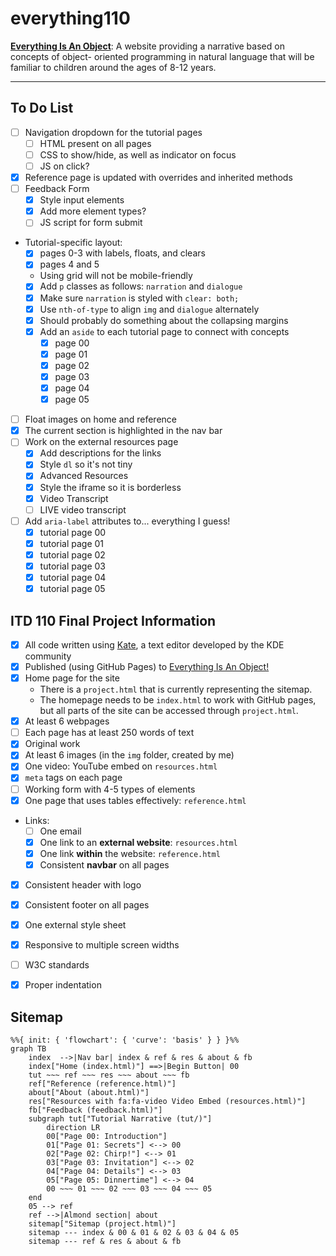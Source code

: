 # everything110

[**Everything Is An Object**](https://almondjoycam.github.io/everything110/index.html): A website providing a narrative based on concepts of object-
oriented programming in natural language that will be familiar to children around the ages of 8-12 years.

---

## To Do List

- [ ] Navigation dropdown for the tutorial pages
    - [ ] HTML present on all pages
    - [ ] CSS to show/hide, as well as indicator on focus
    - [ ] JS on click?
- [x] Reference page is updated with overrides and inherited methods
- [ ] Feedback Form
    - [x] Style input elements
    - [x] Add more element types?
    - [ ] JS script for form submit
- Tutorial-specific layout:
    - [x] pages 0-3 with labels, floats, and clears
    - [x] pages 4 and 5
    - Using grid will not be mobile-friendly
    - [x] Add `p` classes as follows: `narration` and `dialogue`
    - [x] Make sure `narration` is styled with `clear: both;`
    - [x] Use `nth-of-type` to align `img` and `dialogue` alternately
    - [x] Should probably do something about the collapsing margins
    - [x] Add an `aside` to each tutorial page to connect with concepts
        - [x] page 00
        - [x] page 01
        - [x] page 02
        - [x] page 03
        - [x] page 04
        - [x] page 05
- [ ] Float images on home and reference
- [x] The current section is highlighted in the nav bar
- [ ] Work on the external resources page
    - [x] Add descriptions for the links
    - [x] Style `dl` so it's not tiny
    - [x] Advanced Resources
    - [x] Style the iframe so it is borderless
    - [x] Video Transcript
    - [ ] LIVE video transcript
- [ ] Add `aria-label` attributes to... everything I guess!
    - [x] tutorial page 00
    - [x] tutorial page 01
    - [x] tutorial page 02
    - [x] tutorial page 03
    - [x] tutorial page 04
    - [x] tutorial page 05

## ITD 110 Final Project Information

- [x] All code written using [Kate](https://kate-editor.org/), a text editor developed by the KDE community
- [x] Published (using GitHub Pages) to [Everything Is An Object!](https://almondjoycam.github.io/everything110/index.html)
- [x] Home page for the site
    - There is a `project.html` that is currently representing the sitemap.
    - The homepage needs to be `index.html` to work with GitHub pages, but all parts of the site can be accessed through `project.html`.
- [x] At least 6 webpages
- [ ] Each page has at least 250 words of text
- [x] Original work
- [x] At least 6 images (in the `img` folder, created by me)
- [x] One video: YouTube embed on `resources.html`
- [x] `meta` tags on each page
- [ ] Working form with 4-5 types of elements
- [x] One page that uses tables effectively: `reference.html`
- Links:
    - [ ] One email
    - [x] One link to an **external website**: `resources.html`
    - [x] One link **within** the website: `reference.html`
    - [x] Consistent **navbar** on all pages
- [x] Consistent header with logo
- [x] Consistent footer on all pages
- [x] One external style sheet
- [x] Responsive to multiple screen widths
- [ ] W3C standards
- [x] Proper indentation


## Sitemap

```mermaid
%%{ init: { 'flowchart': { 'curve': 'basis' } } }%%
graph TB
    index  -->|Nav bar| index & ref & res & about & fb
    index["Home (index.html)"] ==>|Begin Button| 00
    tut ~~~ ref ~~~ res ~~~ about ~~~ fb
    ref["Reference (reference.html)"]
    about["About (about.html)"]
    res["Resources with fa:fa-video Video Embed (resources.html)"]
    fb["Feedback (feedback.html)"]
    subgraph tut["Tutorial Narrative (tut/)"]
        direction LR
        00["Page 00: Introduction"]
        01["Page 01: Secrets"] <--> 00
        02["Page 02: Chirp!"] <--> 01
        03["Page 03: Invitation"] <--> 02
        04["Page 04: Details"] <--> 03
        05["Page 05: Dinnertime"] <--> 04
        00 ~~~ 01 ~~~ 02 ~~~ 03 ~~~ 04 ~~~ 05
    end
    05 --> ref
    ref -->|Almond section| about
    sitemap["Sitemap (project.html)"]
    sitemap --- index & 00 & 01 & 02 & 03 & 04 & 05
    sitemap --- ref & res & about & fb
```
